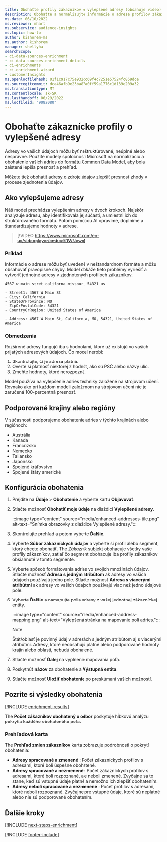 ```yaml
---
title: Obohaťte profily zákazníkov o vylepšené adresy (obsahuje video)
description: Obohaťte a normalizujte informácie o adrese profilov zákazníkov pomocou modelov spoločnosti Microsoft.
ms.date: 06/10/2022
ms.reviewer: mhart
ms.subservice: audience-insights
ms.topic: how-to
author: kishorem-ms
ms.author: kishorem
manager: shellyha
searchScope:
- ci-data-sources-enrichment
- ci-data-sources-enrichment-details
- ci-enrichments
- ci-enrichment-wizard
- customerInsights
ms.openlocfilehash: 01f1c917c75e932cc69f4c7251e57524fc859dce
ms.sourcegitcommit: dca46afb9e23ba87a0ff59a1776c1d139e209a32
ms.translationtype: MT
ms.contentlocale: sk-SK
ms.lasthandoff: 06/29/2022
ms.locfileid: "9082080"
---
```

# <a name="enrich-customer-profiles-with-enhanced-addresses"></a>Obohaťte zákaznícke profily o vylepšené adresy

Adresy vo vašich údajoch môžu byť neštruktúrované, neúplné alebo nesprávne. Použite modely spoločnosti Microsoft na normalizáciu a obohatenie vašich adries do [formátu Common Data Model](/common-data-model/schema/core/applicationcommon/address), aby bola zaistená lepšia presnosť a prehľad.

Môžete tiež [obohatiť adresy o zdroje údajov](data-sources-enrichment.md) zlepšiť presnosť zhody v procese zjednotenia údajov. 

## <a name="how-we-enhance-addresses"></a>Ako vylepšujeme adresy

Náš model prechádza vylepšením adresy v dvoch krokoch. Najskôr analyzuje adresu, aby identifikovala jej súčasti, a umiestni ich do štruktúrovaného formátu. Potom pomocou AI opravíme, doplníme a štandardizujeme hodnoty v adrese.

> [!VIDEO https://www.microsoft.com/en-us/videoplayer/embed/RWNewo]

### <a name="example"></a>Príklad

Informácie o adrese môžu byť uvedené v neštandardnom formáte a môžu obsahovať pravopisné chyby. Model dokáže tieto problémy vyriešiť a vytvoriť jednotné adresy v zjednotených profiloch zákazníkov.

```Input
4567 w main stret californa missouri 54321 us
```

```Output
- Street1: 4567 W Main St
- City: California
- StateOrProvince: MO
- ZipOrPostalCode: 54321
- CountryOrRegion: United States of America

- Address: 4567 W Main St, California, MO, 54321, United States of America
```

### <a name="limitations"></a>Obmedzenia

Rozšírené adresy fungujú iba s hodnotami, ktoré už existujú vo vašich prijatých adresových údajoch. Čo model nerobí:

1. Skontrolujte, či je adresa platná.
2. Overte si platnosť niektorej z hodnôt, ako sú PSČ alebo názvy ulíc.
3. Zmeňte hodnoty, ktoré nerozpozná.

Model používa na vylepšenie adries techniky založené na strojovom učení. Rovnako ako pri každom modeli založenom na strojovom učení nie je zaručená 100-percentná presnosť.

## <a name="supported-countries-or-regions"></a>Podporované krajiny alebo regióny

V súčasnosti podporujeme obohatenie adries v týchto krajinách alebo regiónoch:

- Austrália
- Kanada
- Francúzsko
- Nemecko
- Taliansko
- Japonsko
- Spojené kráľovstvo
- Spojené štáty americké

## <a name="configure-the-enrichment"></a>Konfigurácia obohatenia

1. Prejdite na **Údaje** > **Obohatenie** a vyberte kartu **Objavovať**.

1. Stlačte možnosť **Obohatiť moje údaje** na dlaždici **Vylepšené adresy**.

   :::image type="content" source="media/enhanced-addresses-tile.png" alt-text="Snímka obrazovky z dlaždice Vylepšené adresy.":::

1. Skontrolujte prehľad a potom vyberte **Ďalšie**.

1. Vyberte **Súbor zákazníckych údajov** a vyberte si profil alebo segment, ktorý chcete obohatiť. The *Zákazník* subjekt obohacuje všetky vaše profily zákazníkov, zatiaľ čo segment obohacuje iba profily zákazníkov obsiahnuté v tomto segmente.

1. Vyberte spôsob formátovania adries vo svojich množinách údajov. Stlačte možnosť **Adresa s jedným atribútom** ak adresy vo vašich údajoch používajú jedno pole. Stlačte možnosť **Adresa s viacerými atribútmi** ak adresy vo vašich údajoch používajú viac než jedno údajové pole.

1. Vyberte **Ďalšie** a namapujte polia adresy z vašej jednotnej zákazníckej entity.

    :::image type="content" source="media/enhanced-address-mapping.png" alt-text="Vylepšená stránka na mapovanie polí adries.":::

   > [!NOTE]
   > Štát/oblasť je povinný údaj v adresách s jedným atribútom aj s viacerými atribútmi. Adresy, ktoré neobsahujú platné alebo podporované hodnoty krajín alebo oblastí, nebudú obohatené.

1. Stlačte možnosť **Ďalej** na vyplnenie mapovania poľa.

1. Poskytnúť **názov** za obohatenie a **Výstupná entita**.

1. Stlačte možnosť **Uložiť obohatenie** po preskúmaní vašich možností.

## <a name="view-enrichment-results"></a>Pozrite si výsledky obohatenia

[!INCLUDE [enrichment-results](includes/enrichment-results.md)]

The **Počet zákazníkov obohatený o odbor** poskytuje hĺbkovú analýzu pokrytia každého obohateného poľa.

### <a name="overview-card"></a>Prehľadová karta

The **Prehľad zmien zákazníkov** karta zobrazuje podrobnosti o pokrytí obohatenia:

- **Adresy spracované a zmenené** : Počet zákazníckych profilov s adresami, ktoré boli úspešne obohatené.
- **Adresy spracované a nezmenené** : Počet zákazníckych profilov s adresami, ktoré boli rozpoznané, ale neboli zmenené. Zvyčajne sa to stane, keď sú vstupné údaje platné a nemožno ich zlepšiť obohatením.
- **Adresy neboli spracované a nezmenené** : Počet profilov s adresami, ktoré neboli rozpoznané. Zvyčajne pre vstupné údaje, ktoré sú neplatné alebo nie sú podporované obohatením.

## <a name="next-steps"></a>Ďalšie kroky

[!INCLUDE [next-steps-enrichment](includes/next-steps-enrichment.md)]

[!INCLUDE [footer-include](includes/footer-banner.md)]
